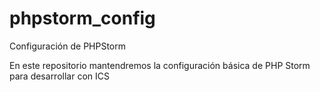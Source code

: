 # phpstorm_config
Configuración de PHPStorm

En este repositorio mantendremos la configuración básica de PHP Storm para desarrollar con ICS
